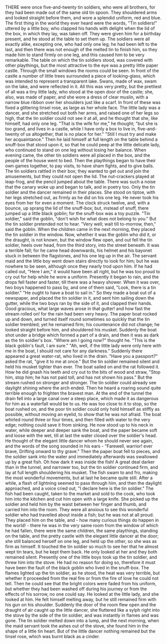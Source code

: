 THERE were once five-and-twenty tin soldiers, who were all brothers, for they had been made out of the same old tin spoon.
They shouldered arms and looked straight before them, and wore a splendid uniform, red and blue.
The first thing in the world they ever heard were the words, "Tin soldiers!" uttered by a little boy, who clapped his hands with delight when the lid of the box, in which they lay, was taken off.
They were given him for a birthday present, and he stood at the table to set them up.
The soldiers were all exactly alike, excepting one, who had only one leg; he had been left to the last, and then there was not enough of the melted tin to finish him, so they made him to stand firmly on one leg, and this caused him to be very remarkable.
The table on which the tin soldiers stood, was covered with other playthings, but the most attractive to the eye was a pretty little paper castle.
Through the small windows the rooms could be seen.
In front of the castle a number of little trees surrounded a piece of looking-glass, which was intended to represent a transparent lake.
Swans, made of wax, swam on the lake, and were reflected in it.
All this was very pretty, but the prettiest of all was a tiny little lady, who stood at the open door of the castle; she, also, was made of paper, and she wore a dress of clear muslin, with a narrow blue ribbon over her shoulders just like a scarf.
In front of these was fixed a glittering tinsel rose, as large as her whole face.
The little lady was a dancer, and she stretched out both her arms, and raised one of her legs so high, that the tin soldier could not see it at all, and he thought that she, like himself, had only one leg.
"That is the wife for me," he thought; "but she is too grand, and lives in a castle, while I have only a box to live in, five-and-twenty of us altogether, that is no place for her."
"Still I must try and make her acquaintance."
Then he laid himself at full length on the table behind a snuff-box that stood upon it, so that he could peep at the little delicate lady, who continued to stand on one leg without losing her balance.
When evening came, the other tin soldiers were all placed in the box, and the people of the house went to bed.
Then the playthings began to have their own games together, to pay visits, to have sham fights, and to give balls.
The tin soldiers rattled in their box; they wanted to get out and join the amusements, but they could not open the lid.
The nut-crackers played at leap-frog, and the pencil jumped about the table.
There was such a noise that the canary woke up and began to talk, and in poetry too.
Only the tin soldier and the dancer remained in their places.
She stood on tiptoe, with her legs stretched out, as firmly as he did on his one leg.
He never took his eyes from her for even a moment.
The clock struck twelve, and, with a bounce, up sprang the lid of the snuff-box; but, instead of snuff, there jumped up a little black goblin; for the snuff-box was a toy puzzle.
"Tin soldier," said the goblin, "don't wish for what does not belong to you."
But the tin soldier pretended not to hear.
"Very well; wait till to-morrow, then," said the goblin.
When the children came in the next morning, they placed the tin soldier in the window.
Now, whether it was the goblin who did it, or the draught, is not known, but the window flew open, and out fell the tin soldier, heels over head, from the third story, into the street beneath.
It was a terrible fall; for he came head downwards, his helmet and his bayonet stuck in between the flagstones, and his one leg up in the air.
The servant maid and the little boy went down stairs directly to look for him; but he was nowhere to be seen, although once they nearly trod upon him.
If he had called out, "Here I am," it would have been all right, but he was too proud to cry out for help while he wore a uniform.
Presently it began to rain, and the drops fell faster and faster, till there was a heavy shower.
When it was over, two boys happened to pass by, and one of them said, "Look, there is a tin soldier."
"He ought to have a boat to sail in."
So they made a boat out of a newspaper, and placed the tin soldier in it, and sent him sailing down the gutter, while the two boys ran by the side of it, and clapped their hands.
Good gracious, what large waves arose in that gutter! and how fast the stream rolled on! for the rain had been very heavy.
The paper boat rocked up and down, and turned itself round sometimes so quickly that the tin soldier trembled; yet he remained firm; his countenance did not change; he looked straight before him, and shouldered his musket.
Suddenly the boat shot under a bridge which formed a part of a drain, and then it was as dark as the tin soldier's box.
"Where am I going now?" thought he.
"This is the black goblin's fault, I am sure."
"Ah, well, if the little lady were only here with me in the boat, I should not care for any darkness."
Suddenly there appeared a great water-rat, who lived in the drain.
"Have you a passport?" asked the rat, "give it to me at once."
But the tin soldier remained silent and held his musket tighter than ever.
The boat sailed on and the rat followed it.
How he did gnash his teeth and cry out to the bits of wood and straw, "Stop him, stop him; he has not paid toll, and has not shown his pass."
But the stream rushed on stronger and stronger.
The tin soldier could already see daylight shining where the arch ended.
Then he heard a roaring sound quite terrible enough to frighten the bravest man.
At the end of the tunnel the drain fell into a large canal over a steep place, which made it as dangerous for him as a waterfall would be to us.
He was too close to it to stop, so the boat rushed on, and the poor tin soldier could only hold himself as stiffly as possible, without moving an eyelid, to show that he was not afraid.
The boat whirled round three or four times, and then filled with water to the very edge; nothing could save it from sinking.
He now stood up to his neck in water, while deeper and deeper sank the boat, and the paper became soft and loose with the wet, till at last the water closed over the soldier's head.
He thought of the elegant little dancer whom he should never see again, and the words of the song sounded in his ears -
"Farewell, warrior! ever brave, Drifting onward to thy grave."
Then the paper boat fell to pieces, and the soldier sank into the water and immediately afterwards was swallowed up by a great fish.
Oh how dark it was inside the fish!
A great deal darker than in the tunnel, and narrower too, but the tin soldier continued firm, and lay at full length shouldering his musket.
The fish swam to and fro, making the most wonderful movements, but at last he became quite still.
After a while, a flash of lightning seemed to pass through him, and then the daylight approached, and a voice cried out, "I declare here is the tin soldier."
The fish had been caught, taken to the market and sold to the cook, who took him into the kitchen and cut him open with a large knife.
She picked up the soldier and held him by the waist between her finger and thumb, and carried him into the room.
They were all anxious to see this wonderful soldier who had travelled about inside a fish; but he was not at all proud.
They placed him on the table, and - how many curious things do happen in the world! - there he was in the very same room from the window of which he had fallen, there were the same children, the same playthings, standing on the table, and the pretty castle with the elegant little dancer at the door; she still balanced herself on one leg, and held up the other, so she was as firm as himself.
It touched the tin soldier so much to see her that he almost wept tin tears, but he kept them back.
He only looked at her and they both remained silent.
Presently one of the little boys took up the tin soldier, and threw him into the stove.
He had no reason for doing so, therefore it must have been the fault of the black goblin who lived in the snuff-box.
The flames lighted up the tin soldier, as he stood, the heat was very terrible, but whether it proceeded from the real fire or from the fire of love he could not tell.
Then he could see that the bright colors were faded from his uniform, but whether they had been washed off during his journey or from the effects of his sorrow, no one could say.
He looked at the little lady, and she looked at him.
He felt himself melting away, but he still remained firm with his gun on his shoulder.
Suddenly the door of the room flew open and the draught of air caught up the little dancer, she fluttered like a sylph right into the stove by the side of the tin soldier, and was instantly in flames and was gone.
The tin soldier melted down into a lump, and the next morning, when the maid servant took the ashes out of the stove, she found him in the shape of a little tin heart.
But of the little dancer nothing remained but the tinsel rose, which was burnt black as a cinder.
